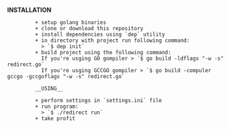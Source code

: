 __INSTALLATION__
             
             + setup golang binaries
             + clone or download this repository
             + install dependencies using `dep` utility
             + in directory with project run following command:
               > `$ dep init`
             + build project using the following command:
               If you're usging GO gompiler > `$ go build -ldflags "-w -s" redirect.go`
               If you're usging GCCGO gompiler > `$ go build -compuler gccgo -gccgoflags "-w -s" redirect.go`
               
             __USING__  
             
             + perform settings in `settings.ini` file  
             + run program:
               > `$ ./redirect run`
             + take profit